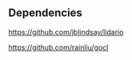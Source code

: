 

Dependencies
------------

https://github.com/jblindsay/lidario

https://github.com/rainliu/gocl

